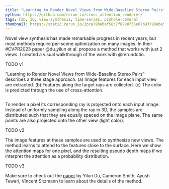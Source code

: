 ```yaml
---
title: "Learning to Render Novel Views from Wide-Baseline Stereo Pairs"
python: https://github.com/rerun-io/cross_attention_renderer/
tags: [2D, 3D, view-synthesis, time-series, pinhole-camera]
thumbnail: https://static.rerun.io/2bca79bebaf58c7f8780756e07b93798abe5f6d8_widebaseline_480w.png
---
```


Novel view synthesis has made remarkable progress in recent years, but most methods require per-scene optimization on many images. In their #CVPR2023 paper @du_yilun et al. propose a method that works with just 2 views. I created a visual walkthrough of the work with @rerundotio.

TODO v1

“Learning to Render Novel Views from Wide-Baseline Stereo Pairs” describes a three stage approach. (a) Image features for each input view are extracted.  (b) Features along the target rays are collected. (c) The color is predicted through the use of cross-attention.

<picture>
  <source media="(max-width: 480px)" srcset="https://static.rerun.io/c010bf05e00119b4e955d857ed5442ac2d45b618_widebaseline-overview_480w.png">
  <source media="(max-width: 768px)" srcset="https://static.rerun.io/ffb8d85f7f7ece2ac95ddaf6f1ee2e414460183c_widebaseline-overview_768w.png">
  <source media="(max-width: 1024px)" srcset="https://static.rerun.io/653bc34a86336770d93e15b49f208369136c54e2_widebaseline-overview_1024w.png">
  <source media="(max-width: 1200px)" srcset="https://static.rerun.io/116562b999ccbb40b0340285c14454d356bb7982_widebaseline-overview_1200w.png">
  <img src="https://static.rerun.io/96903fa159c78d3afdc4ad56096d0caba0111e40_widebaseline-overview_full.png" alt="">
</picture>

To render a pixel its corresponding ray is projected onto each input image. Instead of uniformly sampling along the ray in 3D, the samples are distributed such that they are equally spaced on the image plane. The same points are also projected onto the other view (light color).

TODO v2

The image features at these samples are used to synthesize new views. The method learns to attend to the features close to the surface. Here we show the attention maps for one pixel, and the resulting pseudo depth maps if we interpret the attention as a probability distribution.

TODO v3

Make sure to check out the [paper](https://arxiv.org/abs/2304.08463) by Yilun Du, Cameron Smith, Ayush Tewari, Vincent Sitzmann to learn about the details of the method.

